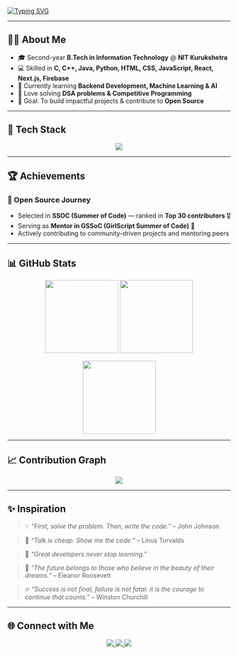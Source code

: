 <!-- Typing Animation -->
[![Typing SVG](https://readme-typing-svg.demolab.com?font=Fira+Code&weight=600&size=24&duration=4000&pause=1000&color=FF6B6B&center=true&vCenter=true&width=900&lines=Hi+👋,+I'm+Priya;B.Tech+Student+%7C+Web+Developer+%7C+DSA+Learner;Exploring+AI+%26+Machine+Learning;Competitive+Programmer+%7C+Tech+Enthusiast)](https://git.io/typing-svg)

---

## 👩‍💻 About Me  

- 🎓 Second-year **B.Tech in Information Technology** @ **NIT Kurukshetra**  
- 💻 Skilled in **C, C++, Java, Python, HTML, CSS, JavaScript, React, Next.js, Firebase**  
- 🌱 Currently learning **Backend Development, Machine Learning & AI**  
- 🧩 Love solving **DSA problems & Competitive Programming**  
- 🚀 Goal: To build impactful projects & contribute to **Open Source**  

---

## 🚀 Tech Stack  

<p align="center">
  <img src="https://skillicons.dev/icons?i=c,cpp,java,python,js,html,css,tailwind,react,nextjs,nodejs,express,mongodb,nginx,firebase,git&theme=dark" />
</p>  

---

## 🏆 Achievements  

### 🌱 Open Source Journey  
- Selected in **SSOC (Summer of Code)** — ranked in **Top 30 contributors** 🎖️  
- Serving as **Mentor in GSSoC (GirlScript Summer of Code)** 🚀  
- Actively contributing to community-driven projects and mentoring peers  

---

## 📊 GitHub Stats  

<p align="center">
  <img src="https://github-readme-stats.vercel.app/api?username=Priyakatariya&show_icons=true&theme=tokyonight" height="165"/>
  <img src="https://github-readme-streak-stats.herokuapp.com/?user=Priyakatariya&theme=tokyonight" height="165"/>
</p>

<p align="center">
  <img src="https://github-readme-stats.vercel.app/api/top-langs/?username=Priyakatariya&layout=compact&theme=tokyonight" height="165"/>
</p>

---

## 📈 Contribution Graph  

<p align="center">
  <img src="https://github-readme-activity-graph.vercel.app/graph?username=Priyakatariya&theme=tokyo-night&hide_border=true&area=true" />
</p>

---

## ✨ Inspiration  

> 💡 *“First, solve the problem. Then, write the code.”* – John Johnson  

> 🚀 *“Talk is cheap. Show me the code.”* – Linus Torvalds  

> 🌱 *“Great developers never stop learning.”*  

> 🌟 *“The future belongs to those who believe in the beauty of their dreams.”* – Eleanor Roosevelt  

> 🔥 *“Success is not final, failure is not fatal: it is the courage to continue that counts.”* – Winston Churchill  

---

## 🌐 Connect with Me  

<p align="center">
  <a href="https://www.linkedin.com/in/priya-27a522333">
    <img src="https://img.shields.io/badge/-Priya%20Katariya-blue?style=for-the-badge&logo=Linkedin&logoColor=white"/>
  </a>
  <a href="mailto:yourmail@gmail.com">
    <img src="https://img.shields.io/badge/Email-D14836?style=for-the-badge&logo=gmail&logoColor=white"/>
  </a>
  <a href="https://github.com/Priyakatariya">
    <img src="https://img.shields.io/badge/GitHub-100000?style=for-the-badge&logo=github&logoColor=white"/>
  </a>
</p>
